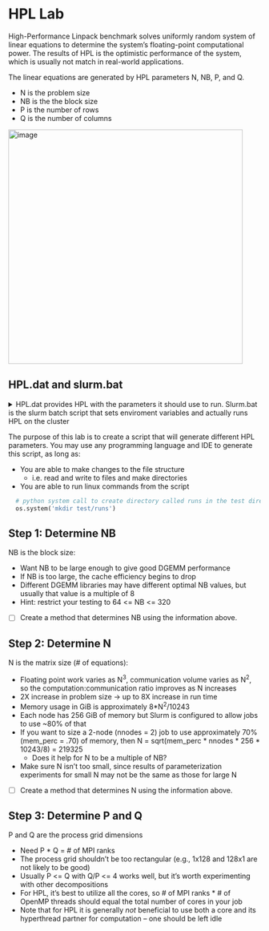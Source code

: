 # HPL Lab
High-Performance Linpack benchmark solves uniformly random system of linear equations to determine the system’s floating-point computational power. The results of HPL is the optimistic performance of the system, which is usually not match in real-world applications.

The linear equations are generated by HPL parameters N, NB, P, and Q.
- N is the problem size
- NB is the the block size
- P is the number of rows
- Q is the number of columns
  
<img width="468" alt="image" src="https://user-images.githubusercontent.com/11095946/153784916-f6468e90-9f78-4e48-8387-11cf9883e9f0.png">

## HPL.dat and slurm.bat
<details>
  <summary>HPL.dat provides HPL with the parameters it should use to run. Slurm.bat is the slurm batch script that sets enviroment variables and actually runs HPL on the cluster</summary>
  
  ### HPL.Dat
  ```
    HPLinpack benchmark input file
    Innovative Computing Laboratory, University of Tennessee
    HPL.out      output file name (if any) 
    6            device out (6=stdout,7=stderr,file)
    1            # of problems sizes (N)
    82897        Ns
    1            # of NBs
    128          NBs
    0            PMAP process mapping (0=Row-,1=Column-major)
    1            # of process grids (P x Q)
    16           Ps
    16           Qs
    16.0         threshold
    1            # of panel fact
    2            PFACTs (0=left, 1=Crout, 2=Right)
    1            # of recursive stopping criterium
    4            NBMINs (>= 1)
    1            # of panels in recursion
    2            NDIVs
    1            # of recursive panel fact.
    1            RFACTs (0=left, 1=Crout, 2=Right)
    1            # of broadcast
    1            BCASTs (0=1rg,1=1rM,2=2rg,3=2rM,4=Lng,5=LnM)
    1            # of lookahead depth
    1            DEPTHs (>=0)
    2            SWAP (0=bin-exch,1=long,2=mix)
    64           swapping threshold
    0            L1 in (0=transposed,1=no-transposed) form
    0            U  in (0=transposed,1=no-transposed) form
    1            Equilibration (0=no,1=yes)
    8            memory alignment in double (> 0)
  ```
</details>

The purpose of this lab is to create a script that will generate different HPL parameters. You may use any programming language and IDE to generate this script, as long as:
- You are able to make changes to the file structure
  - i.e. read and write to files and make directories
- You are able to run linux commands from the script
```python
  # python system call to create directory called runs in the test directory
  os.system('mkdir test/runs')
```
## Step 1: Determine NB
NB is the block size:
- Want NB to be large enough to give good DGEMM performance
- If NB is too large, the cache efficiency begins to drop
- Different DGEMM libraries may have different optimal NB values, but usually that value is a multiple of 8
- Hint: restrict your testing to 64 <= NB <= 320
- [ ] Create a method that determines NB using the information above.

## Step 2: Determine N

N is the matrix size (# of equations):
- Floating point work varies as N<sup>3</sup>, communication volume varies as N<sup>2</sup>, so the computation:communication ratio improves as N increases
- 2X increase in problem size → up to 8X increase in run time
- Memory usage in GiB is approximately 8*N<sup>2</sup>/10243
- Each node has 256 GiB of memory but Slurm is configured to allow jobs to use ~80% of that
- If you want to size a 2-node (nnodes = 2) job to use approximately 70% (mem_perc = .70) of memory, then N = sqrt(mem_perc * nnodes * 256 * 10243/8) = 219325
  - Does it help for N to be a multiple of NB?
- Make sure N isn’t too small, since results of parameterization experiments for small N may not be the same as those for large N
- [ ] Create a method that determines N using the information above.

## Step 3: Determine P and Q
P and Q are the process grid dimensions
- Need P * Q = # of MPI ranks
- The process grid shouldn’t be too rectangular (e.g., 1x128 and 128x1 are not likely to be good)
- Usually P <= Q with Q/P <= 4 works well, but it’s worth experimenting with other decompositions
- For HPL, it’s best to utilize all the cores, so # of MPI ranks * # of OpenMP threads should equal the total number of cores in your job
- Note that for HPL it is generally *not* beneficial to use both a core and its hyperthread partner for computation – one should be left idle



